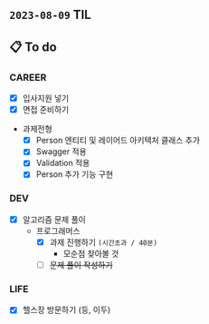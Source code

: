 ## `2023-08-09` TIL

## 📋 To do

### CAREER

- [x] 입사지원 넣기
- [x] 면접 준비하기
- 과제전형
  - [x] Person 엔티티 및 레이어드 아키텍처 클래스 추가
  - [x] Swagger 적용
  - [x] Validation 적용
  - [x] Person 추가 기능 구현

### DEV
- [x] 알고리즘 문제 풀이
  - 프로그래머스
      + [x] 과제 진행하기 `(시간초과 / 40분)`
        + 모순점 찾아볼 것
      + [ ] ~~문제 풀이 작성하기~~

### LIFE

- [x] 헬스장 방문하기 (등, 이두)